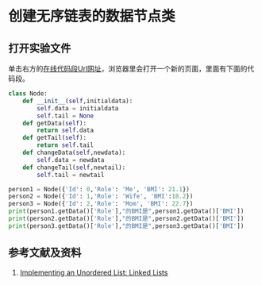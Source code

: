 # 创建无序链表的数据节点类

## 打开实验文件

单击右方的[在线代码段Url网址](http://pythontutor.com/visualize.html#code=class%20Node%3A%0A%20%20%20%20def%20__init__%28self,initialdata%29%3A%0A%20%20%20%20%20%20%20%20self.data%20%3D%20initialdata%0A%20%20%20%20%20%20%20%20self.tail%20%3D%20None%0A%0A%20%20%20%20def%20getData%28self%29%3A%0A%20%20%20%20%20%20%20%20return%20self.data%0A%0A%20%20%20%20def%20getTail%28self%29%3A%0A%20%20%20%20%20%20%20%20return%20self.tail%0A%20%20%20%20%20%20%20%20%0A%20%20%20%20def%20changeData%28self,newdata%29%3A%0A%20%20%20%20%20%20%20%20self.data%20%3D%20newdata%20%20%20%20%20%20%20%20%0A%0A%20%20%20%20def%20changeTail%28self,newtail%29%3A%0A%20%20%20%20%20%20%20%20self.tail%20%3D%20newtail%0A%0Aperson1%20%3D%20Node%28%7B'Id'%3A%200,'Role'%3A%20'Me',%20'BMI'%3A%2021.1%7D%29%0Aperson2%20%3D%20Node%28%7B'Id'%3A%201,'Role'%3A%20'Wife',%20'BMI'%3A18.2%7D%29%0Aperson3%20%3D%20Node%28%7B'Id'%3A%202,'Role'%3A%20'Mom',%20'BMI'%3A%2022.7%7D%29%0Aprint%28person1.getData%28%29%5B'Role'%5D,%22%E7%9A%84BMI%E6%98%AF%22,person1.getData%28%29%5B'BMI'%5D%29%0Aprint%28person2.getData%28%29%5B'Role'%5D,%22%E7%9A%84BMI%E6%98%AF%22,person2.getData%28%29%5B'BMI'%5D%29%0Aprint%28person3.getData%28%29%5B'Role'%5D,%22%E7%9A%84BMI%E6%98%AF%22,person3.getData%28%29%5B'BMI'%5D%29&cumulative=false&heapPrimitives=nevernest&mode=edit&origin=opt-frontend.js&py=3&rawInputLstJSON=%5B%5D&textReferences=false)，浏览器里会打开一个新的页面，里面有下面的代码段。

```python
class Node:
    def __init__(self,initialdata):
        self.data = initialdata
        self.tail = None
    def getData(self):
        return self.data
    def getTail(self):
        return self.tail
    def changeData(self,newdata):
        self.data = newdata        
    def changeTail(self,newtail):
        self.tail = newtail

person1 = Node({'Id': 0,'Role': 'Me', 'BMI': 21.1})
person2 = Node({'Id': 1,'Role': 'Wife', 'BMI':18.2})
person3 = Node({'Id': 2,'Role': 'Mom', 'BMI': 22.7})
print(person1.getData()['Role'],"的BMI是",person1.getData()['BMI'])
print(person2.getData()['Role'],"的BMI是",person2.getData()['BMI'])
print(person3.getData()['Role'],"的BMI是",person3.getData()['BMI'])
```

## 参考文献及资料

1. [Implementing an Unordered List: Linked Lists](https://runestone.academy/runestone/books/published/pythonds/BasicDS/ImplementinganUnorderedListLinkedLists.html) 